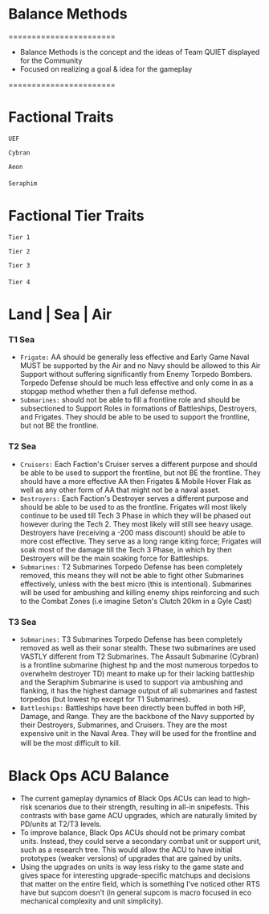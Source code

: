 # Balance Methods
=======================

- Balance Methods is the concept and the ideas of Team QUIET displayed for the Community
- Focused on realizing a goal & idea for the gameplay

=======================
# Factional Traits

`UEF`

`Cybran`

`Aeon`

`Seraphim`　　 　 　
# Factional Tier Traits

`Tier 1` 

`Tier 2`

`Tier 3`

`Tier 4`　　 　 　
# Land | Sea | Air

### T1 Sea
- `Frigate:` AA should be generally less effective and Early Game Naval MUST be supported by the Air and no Navy should be allowed to this Air Support without suffering significantly from Enemy Torpedo Bombers. Torpedo Defense should be much less effective and only come in as a stopgap method whether then a full defense method.
- `Submarines:` should not be able to fill a frontline role and should be subsectioned to Support Roles in formations of Battleships, Destroyers, and Frigates. They should be able to be used to support the frontline, but not BE the frontline.
### T2 Sea
- `Cruisers:` Each Faction's Cruiser serves a different purpose and should be able to be used to support the frontline, but not BE the frontline. They should have a more effective AA then Frigates & Mobile Hover Flak as well as any other form of AA that might not be a naval asset. 
- `Destroyers:` Each Faction's Destroyer serves a different purpose and should be able to be used to as the frontline. Frigates will most likely continue to be used till Tech 3 Phase in which they will be phased out however during the Tech 2. They most likely will still see heavy usage. Destroyers have (receiving a -200 mass discount) should be able to more cost effective. They serve as a long range kiting force; Frigates will soak most of the damage till the Tech 3 Phase, in which by then Destroyers will be the main soaking force for Battleships.
- `Submarines:` T2 Submarines Torpedo Defense has been completely removed, this means they will not be able to fight other Submarines effectively, unless with the best micro (this is intentional). Submarines will be used for ambushing and killing enemy ships reinforcing and such to the Combat Zones (i.e imagine Seton's Clutch 20km in a Gyle Cast)
### T3 Sea 
- `Submarines:` T3 Submarines Torpedo Defense has been completely removed as well as their sonar stealth. These two submarines are used VASTLY different from T2 Submarines. The Assault Submarine (Cybran) is a frontline submarine (highest hp and the most numerous torpedos to overwhelm destroyer TD) meant to make up for their lacking battleship and the Seraphim Submarine is used to support via ambushing and flanking, it has the highest damage output of all submarines and fastest torpedos (but lowest hp except for T1 Submarines).
- `Battleships:` Battleships have been directly been buffed in both HP, Damage, and Range. They are the backbone of the Navy supported by their Destroyers, Submarines, and Cruisers. They are the most expensive unit in the Naval Area. They will be used for the frontline and will be the most difficult to kill.　　 　 　
# Black Ops ACU Balance

- The current gameplay dynamics of Black Ops ACUs can lead to high-risk scenarios due to their strength, resulting in all-in snipefests. This contrasts with base game ACU upgrades, which are naturally limited by PD/units at T2/T3 levels.
- To improve balance, Black Ops ACUs should not be primary combat units. Instead, they could serve a secondary combat unit or support unit, such as a research tree. This would allow the ACU to have initial prototypes (weaker versions) of upgrades that are gained by units.
- Using the upgrades on units is way less risky to the game state and gives space for interesting upgrade-specific matchups and decisions that matter on the entire field, which is something I've noticed other RTS have but supcom doesn't (in general supcom is macro focused in eco mechanical complexity and unit simplicity).